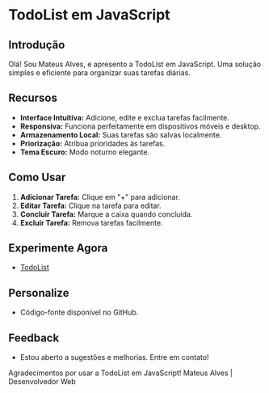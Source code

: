 # TodoList em JavaScript

## Introdução
Olá! Sou Mateus Alves, e apresento a TodoList em JavaScript. Uma solução simples e eficiente para organizar suas tarefas diárias.

## Recursos
- **Interface Intuitiva:** Adicione, edite e exclua tarefas facilmente.
- **Responsiva:** Funciona perfeitamente em dispositivos móveis e desktop.
- **Armazenamento Local:** Suas tarefas são salvas localmente.
- **Priorização:** Atribua prioridades às tarefas.
- **Tema Escuro:** Modo noturno elegante.

## Como Usar
1. **Adicionar Tarefa:** Clique em "+" para adicionar.
2. **Editar Tarefa:** Clique na tarefa para editar.
3. **Concluir Tarefa:** Marque a caixa quando concluída.
4. **Excluir Tarefa:** Remova tarefas facilmente.

## Experimente Agora
- [TodoList](https://mathewalves.github.io/todolist/index.html)

## Personalize
- Código-fonte disponível no GitHub.

## Feedback
- Estou aberto a sugestões e melhorias. Entre em contato!

Agradecimentos por usar a TodoList em JavaScript!
Mateus Alves | Desenvolvedor Web
